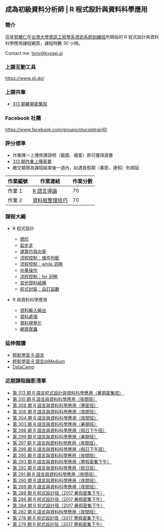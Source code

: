 ## 成為初級資料分析師 | R 程式設計與資料科學應用

### 簡介

這是[郭耀仁](https://www.facebook.com/yaojen.kuo.1)在[台灣大學資訊工程學系資訊系統訓練班](https://www.csie.ntu.edu.tw/train/)所開設的 R 程式設計與資料科學應用課程網頁，課程時數 30 小時。

Contact me: <tony@kyosei.ai>

### 上課互動工具

<https://www.sli.do/>

### 上課共筆

- [313 期暑期密集班](https://colab.research.google.com/drive/1fTmlikQzTh2VO64dM8VeLJf4_BPniEBu)

### Facebook 社團

<https://www.facebook.com/groups/ntucsietrainR/>

### 評分標準

- 作業擇一上傳修課證明（截圖、檔案）即可獲得證書
- [313 期作業上傳表單](https://forms.gle/ehFY6h9auEVBSUC19)
- 繳交期限為課程結束後一週內，如遇長假期（春節、連假）則順延

|作業編號|作業連結|作業分數|
|-------|------|-------|
|作業 1|[R 語言導論](https://www.datacamp.com/community/open-courses/r-%E8%AA%9E%E8%A8%80%E5%B0%8E%E8%AB%96?tap_a=5644-dce66f&tap_s=194899-1fb421)|70|
|作業 2|[資料框整理技巧](https://www.datacamp.com/community/open-courses/%E8%B3%87%E6%96%99%E6%A1%86%E6%95%B4%E7%90%86%E6%8A%80%E5%B7%A7?tap_a=5644-dce66f&tap_s=194899-1fb421)|70|

### 課程大綱

- R 程式設計

    - [關於](00-about.slides.html)
    - [起步走](01-getting-started.slides.html)
    - [運算符與向量](02-operators-and-basic-vector-types.slides.html)
    - [流程控制：條件判斷](03-control-flow-conditionals.slides.html)
    - [流程控制：while 迴圈](04-control-flow-while.slides.html)
    - [向量操作](05-vector-manipulation.slides.html)
    - [流程控制：for 迴圈](06-control-flow-for.slides.html)
    - [其他資料結構](07-other-data-structures.slides.html)
    - [程式封裝：自訂函數]()

- R 與資料科學應用
    - [資料輸入輸出]()
    - [資料處理]()
    - [資料視覺化]()
    - [網頁爬蟲]()

### 延伸閱讀

- [輕鬆學習 R 語言](https://www.datainpoint.com/r-essentials/)
- [輕鬆學習 R 語言@Medium](https://medium.com/datainpoint/r-essentials/home)
- [DataCamp](https://www.datacamp.com/courses/tech:python?tap_a=5644-dce66f&tap_s=194899-1fb421)

### 近期課程錄影清單

- [第 313 期 R 語言程式設計與資料科學應用（暑期密集班）](https://www.youtube.com/playlist?list=PLEq7iw5uOtuVD43REeVE4lIIFq4INd3l-)
- [第 310 期 R 語言與資料科學應用（夜間班）](https://www.youtube.com/playlist?list=PLEq7iw5uOtuWhTkC4bL8txz9xlZPD93XM)
- [第 308 期 R 語言與資料科學應用（寒密班）](https://www.youtube.com/playlist?list=PLEq7iw5uOtuXJerOau2Yzcra6QPukcPKf)
- [第 306 期 R 語言與資料科學應用（夜間班）](https://www.youtube.com/playlist?list=PLEq7iw5uOtuVNOPXiHidLd4bn-A30oeAY)
- [第 304 期 R 語言與資料科學應用（夜間班）](https://www.youtube.com/playlist?list=PLEq7iw5uOtuUduyt364zf5WZUra6Ba-K9)
- [第 303 期 R 語言與資料科學應用（暑期班）](https://www.youtube.com/playlist?list=PLEq7iw5uOtuX8bRwOSWrdk_ietdR2IGHD)
- [第 298 期 R 語言與資料科學應用（假日下午班）](https://www.youtube.com/playlist?list=PLEq7iw5uOtuXCkDZsVkscgvKADwiedIse)
- [第 299 期 R 語言與資料科學應用（暑期班）](https://www.youtube.com/playlist?list=PLEq7iw5uOtuUdO3kIGUzYn7iS-4TKNb_x)
- [第 297 期 R 語言與資料科學應用（夜間班）](https://www.youtube.com/playlist?list=PLEq7iw5uOtuULcetxePwDdPf8e6RCDgpO)
- [第 296 期 R 語言與資料科學應用（假日下午班）](https://www.youtube.com/playlist?list=PLEq7iw5uOtuWqBju13V7RBsc1VBdw16Ak)
- [第 295 期 R 語言與資料科學應用（夜間班）](https://www.youtube.com/playlist?list=PLEq7iw5uOtuWUqdl7bk29AFSUHBoWaid_)
- [第 293 期 R 語言與資料科學應用（寒假密集下午）](https://www.youtube.com/playlist?list=PLEq7iw5uOtuWte5L9o1zYKcMxXsxfT6e2)
- [第 292 期 R 語言與資料科學應用（假日班）](https://www.youtube.com/playlist?list=PLEq7iw5uOtuXzmLjv3EWN6jn6ACbHqPCE)
- [第 291 期 R 語言與資料科學應用（夜間班）](https://www.youtube.com/playlist?list=PLEq7iw5uOtuVtAwJWiYse6NQ8o_qUYNro)
- [第 290 期 R 語言與資料科學應用（夜間班）](https://www.youtube.com/playlist?list=PLEq7iw5uOtuXsxvEmFsVOApHWtKPcIFHg)
- [第 289 期 R 語言與資料科學應用（夜間班）](https://www.youtube.com/playlist?list=PLEq7iw5uOtuU6LtlobgRQEPL9Tq0WUSgW)
- [第 288 期 R 程式設計班（2017 暑假密集下午）](https://www.youtube.com/playlist?list=PLEq7iw5uOtuUohqM7lU6phqk_QGpvWWtV)
- [第 286 期 R 程式設計班（2017 暑假密集下午）](https://www.youtube.com/playlist?list=PLEq7iw5uOtuXZV4l1MA9MhmS3CObiuD-a)
- [第 284 期 R 程式設計班（2017 暑假密集下午）](https://www.youtube.com/playlist?list=PLEq7iw5uOtuWG55M8W-eu6J8cs4WdUDK_)
- [第 282 期 R 語言與資料科學應用（夜間班）](https://www.youtube.com/playlist?list=PLEq7iw5uOtuWmLz0jYwQ3bb3f6ZOATgBx)
- [第 278 期 R 程式設計班（2017 寒假密集下午）](https://www.youtube.com/playlist?list=PLEq7iw5uOtuXlcMiPfg4bLt9U-YcRTYvM)
- [第 279 期 R 程式設計班（2017 寒假密集下午）](https://www.youtube.com/playlist?list=PLEq7iw5uOtuWHNS_KSeUWh4mror0QpDTW)